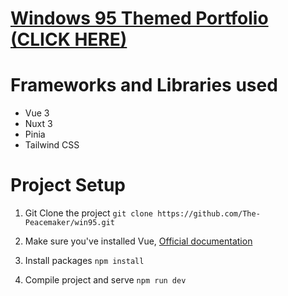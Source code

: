 # [Windows 95 Themed Portfolio (CLICK HERE)](https://benedictchacko.netlify.app/)

# Frameworks and Libraries used
- Vue 3
- Nuxt 3
- Pinia
- Tailwind CSS

# Project Setup
1. Git Clone the project
```git clone https://github.com/The-Peacemaker/win95.git```

2. Make sure you've installed Vue, [Official documentation](https://vuejs.org/v2/guide/installation.html)

3. Install packages
```npm install```

4. Compile project and serve
```npm run dev```
